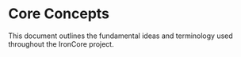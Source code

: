 # Core Concepts

This document outlines the fundamental ideas and terminology used throughout the IronCore project.
